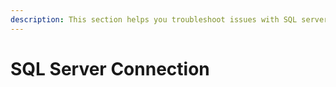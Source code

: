 ```yaml
---
description: This section helps you troubleshoot issues with SQL server connection.
---
```


# SQL Server Connection


